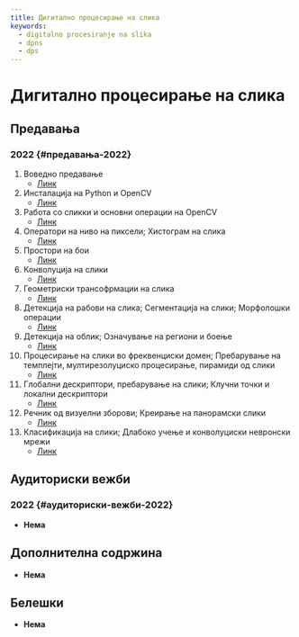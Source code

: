 ```yaml
---
title: Дигитално процесирање на слика
keywords:
  - digitalno procesiranje na slika
  - dpns
  - dps
---
```


# Дигитално процесирање на слика

## Предавања

### 2022 {#предавања-2022}

1. Воведно предавање
   - [Линк](https://bbb-lb.finki.ukim.mk/playback/presentation/2.3/ca9c8cec5dd32afa7f8d98d4ef9f77038514ab92-1644911680631)
2. Инсталација на Python и OpenCV
   - [Линк](https://bbb-lb.finki.ukim.mk/playback/presentation/2.3/30aa5124cbd384a26475d75c52ddf81dec81a55a-1645605761394)
3. Работа со сликки и основни операции на OpenCV
   - [Линк](https://bbb-lb.finki.ukim.mk/playback/presentation/2.3/c9853fa284ec18250bab72a9662a3bc0b9bc0d33-1646210902256)
4. Оператори на ниво на пиксели; Хистограм на слика
   - [Линк](https://bbb-lb.finki.ukim.mk/playback/presentation/2.3/b333e486edb611c323aa9cb6403ba111cac198c4-1646815917255)
5. Простори на бои
   - [Линк](https://bbb-lb.finki.ukim.mk/playback/presentation/2.3/999d73a636ba2be1caac1d42a097d12b4d85d542-1647420116264)
6. Конволуција на слики
   - [Линк](https://bbb-lb.finki.ukim.mk/playback/presentation/2.3/954b9436bea280c068abf9e854e89cb78061285e-1648023445078)
7. Геометриски трансофрмации на слика
   - [Линк](https://bbb-lb.finki.ukim.mk/playback/presentation/2.3/df0495c371bb29b4d0b04b1b33b2c273db053e6c-1648626283517)
8. Детекција на рабови на слика; Сегментација на слики; Морфолошки операции
   - [Линк](https://bbb-lb.finki.ukim.mk/playback/presentation/2.3/61260901003a16a2316c6a62cc71fd6c4afeee4c-1650440630881)
9. Детекција на облик; Означување на региони и боење
   - [Линк](https://bbb-lb.finki.ukim.mk/playback/presentation/2.3/07df99e8d8178c5dceafde7a83aa50b9d464cf08-1651236649060)
10. Процесирање на слики во фреквенциски домен; Пребарување на темплејти, мултирезолуциско процесирање, пирамиди од слики
    - [Линк](https://bbb-lb.finki.ukim.mk/playback/presentation/2.3/96a13996619274dc6b55fdef15b4d1fff224c442-1651650655460)
11. Глобални дескриптори, пребарување на слики; Клучни точки и локални дескриптори
    - [Линк](https://bbb-lb.finki.ukim.mk/playback/presentation/2.3/c68fe7d29b6999de0c4c52058e9bc7fb6ba2d515-1652254890551)
12. Речник од визуелни зборови; Креирање на панорамски слики
    - [Линк](https://bbb-lb.finki.ukim.mk/playback/presentation/2.3/9c5d9d2fa93ea5687b0833caa171e45ffd4f967c-1652860094191)
13. Класификација на слики; Длабоко учење и конволуциски невронски мрежи
    - [Линк](https://bbb-lb.finki.ukim.mk/playback/presentation/2.3/dcbae192189775767cc831c3514260c2272f7019-1653465423149)

## Аудиториски вежби

### 2022 {#аудиториски-вежби-2022}

- **Нема**

## Дополнителна содржина

- **Нема**

## Белешки

- **Нема**
